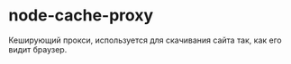 # node-cache-proxy
Кеширующий прокси, используется для скачивания сайта так, как его видит браузер.
